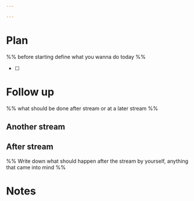 ```yaml
---

---
```


# Plan
%% before starting define what you wanna do today %%

- [ ] 

# Follow up
%% what should be done after stream or at a later stream %%

## Another stream

## After stream
%% Write down what should happen after the stream by yourself, anything that came into mind %%

# Notes
